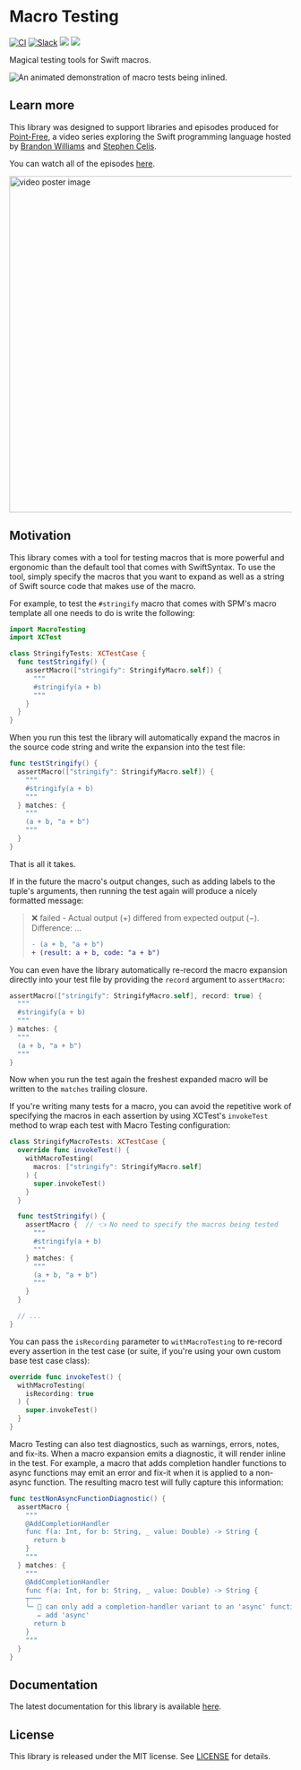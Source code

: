 # Macro Testing

[![CI](https://github.com/pointfreeco/swift-macro-testing/workflows/CI/badge.svg)](https://github.com/pointfreeco/swift-macro-testing/actions?query=workflow%3ACI)
[![Slack](https://img.shields.io/badge/slack-chat-informational.svg?label=Slack&logo=slack)](https://www.pointfree.co/slack-invite)
[![](https://img.shields.io/endpoint?url=https%3A%2F%2Fswiftpackageindex.com%2Fapi%2Fpackages%2Fpointfreeco%2Fswift-macro-testing%2Fbadge%3Ftype%3Dswift-versions)](https://swiftpackageindex.com/pointfreeco/swift-macro-testing)
[![](https://img.shields.io/endpoint?url=https%3A%2F%2Fswiftpackageindex.com%2Fapi%2Fpackages%2Fpointfreeco%2Fswift-macro-testing%2Fbadge%3Ftype%3Dplatforms)](https://swiftpackageindex.com/pointfreeco/swift-macro-testing)

Magical testing tools for Swift macros.

<picture>
  <source media="(prefers-color-scheme: dark)" srcset="https://pointfreeco-blog.s3.amazonaws.com/posts/0114-macro-testing/macro-testing-full-dark.gif">
  <source media="(prefers-color-scheme: light)" srcset="https://pointfreeco-blog.s3.amazonaws.com/posts/0114-macro-testing/macro-testing-full.gif">
  <img alt="An animated demonstration of macro tests being inlined." src="https://pointfreeco-blog.s3.amazonaws.com/posts/0114-macro-testing/macro-testing-full.gif">
</picture>

## Learn more

This library was designed to support libraries and episodes produced for [Point-Free][point-free], a
video series exploring the Swift programming language hosted by [Brandon Williams][mbrandonw] and
[Stephen Celis][stephencelis].

You can watch all of the episodes [here][macro-testing-episodes].

<a href="https://www.pointfree.co/episodes/ep250-testing-debugging-macros-part-1">
  <img alt="video poster image" src="https://d3rccdn33rt8ze.cloudfront.net/episodes/0250.jpeg" width="600">
</a>

## Motivation

This library comes with a tool for testing macros that is more powerful and ergonomic than the
default tool that comes with SwiftSyntax. To use the tool, simply specify the macros that you want
to expand as well as a string of Swift source code that makes use of the macro.

For example, to test the `#stringify` macro that comes with SPM's macro template all one needs to
do is write the following: 

```swift
import MacroTesting
import XCTest

class StringifyTests: XCTestCase {
  func testStringify() {
    assertMacro(["stringify": StringifyMacro.self]) {
      """
      #stringify(a + b)
      """
    }
  }
}
```

When you run this test the library will automatically expand the macros in the source code string
and write the expansion into the test file:

```swift
func testStringify() {
  assertMacro(["stringify": StringifyMacro.self]) {
    """
    #stringify(a + b)
    """
  } matches: {
    """
    (a + b, "a + b")
    """
  }
}
```

That is all it takes.

If in the future the macro's output changes, such as adding labels to the tuple's arguments, then
running the test again will produce a nicely formatted message:

> ❌ failed - Actual output (+) differed from expected output (−). Difference: …
> 
> ```diff
> - (a + b, "a + b")
> + (result: a + b, code: "a + b")
> ```

You can even have the library automatically re-record the macro expansion directly into your test
file by providing the `record` argument to `assertMacro`:

```swift
assertMacro(["stringify": StringifyMacro.self], record: true) {
  """
  #stringify(a + b)
  """
} matches: {
  """
  (a + b, "a + b")
  """
}
```

Now when you run the test again the freshest expanded macro will be written to the `matches` 
trailing closure.

If you're writing many tests for a macro, you can avoid the repetitive work of specifying the macros
in each assertion by using XCTest's `invokeTest` method to wrap each test with Macro Testing
configuration:

```swift
class StringifyMacroTests: XCTestCase {
  override func invokeTest() {
    withMacroTesting(
      macros: ["stringify": StringifyMacro.self]
    ) {
      super.invokeTest()
    }
  }

  func testStringify() {
    assertMacro {  // 👈 No need to specify the macros being tested
      """
      #stringify(a + b)
      """
    } matches: {
      """
      (a + b, "a + b")
      """
    }
  }

  // ...
}
```

You can pass the `isRecording` parameter to `withMacroTesting` to re-record every assertion in the
test case (or suite, if you're using your own custom base test case class):

```swift
override func invokeTest() {
  withMacroTesting(
    isRecording: true
  ) {
    super.invokeTest()
  }
}
```

Macro Testing can also test diagnostics, such as warnings, errors, notes, and fix-its. When a macro
expansion emits a diagnostic, it will render inline in the test. For example, a macro that adds
completion handler functions to async functions may emit an error and fix-it when it is applied to a
non-async function. The resulting macro test will fully capture this information:

```swift
func testNonAsyncFunctionDiagnostic() {
  assertMacro {
    """
    @AddCompletionHandler
    func f(a: Int, for b: String, _ value: Double) -> String {
      return b
    }    
    """
  } matches: {
    """
    @AddCompletionHandler
    func f(a: Int, for b: String, _ value: Double) -> String {
    ┬───
    ╰─ 🛑 can only add a completion-handler variant to an 'async' function
       ✏️ add 'async'
      return b
    }
    """
  }
}
```

## Documentation

The latest documentation for this library is available [here][macro-testing-docs].

## License

This library is released under the MIT license. See [LICENSE](LICENSE) for details.

[macro-testing-docs]: https://swiftpackageindex.com/pointfreeco/swift-macro-testing/main/documentation/macrotesting
[macro-testing-episodes]: https://www.pointfree.co/episodes/ep250-testing-debugging-macros-part-1
[mbrandonw]: https://github.com/mbrandonw
[point-free]: https://www.pointfree.co
[stephencelis]: https://github.com/stephencelis
